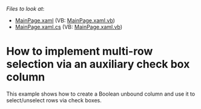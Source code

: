 <!-- default file list -->
*Files to look at*:

* [MainPage.xaml](./CS/DXGrid_MultiSelectColumn/MainPage.xaml) (VB: [MainPage.xaml.vb](./VB/DXGrid_MultiSelectColumn/MainPage.xaml.vb))
* [MainPage.xaml.cs](./CS/DXGrid_MultiSelectColumn/MainPage.xaml.cs) (VB: [MainPage.xaml.vb](./VB/DXGrid_MultiSelectColumn/MainPage.xaml.vb))
<!-- default file list end -->
# How to implement multi-row selection via an auxiliary check box column


<p>This example shows how to create a Boolean unbound column and use it to select/unselect rows via check boxes.</p>

<br/>


